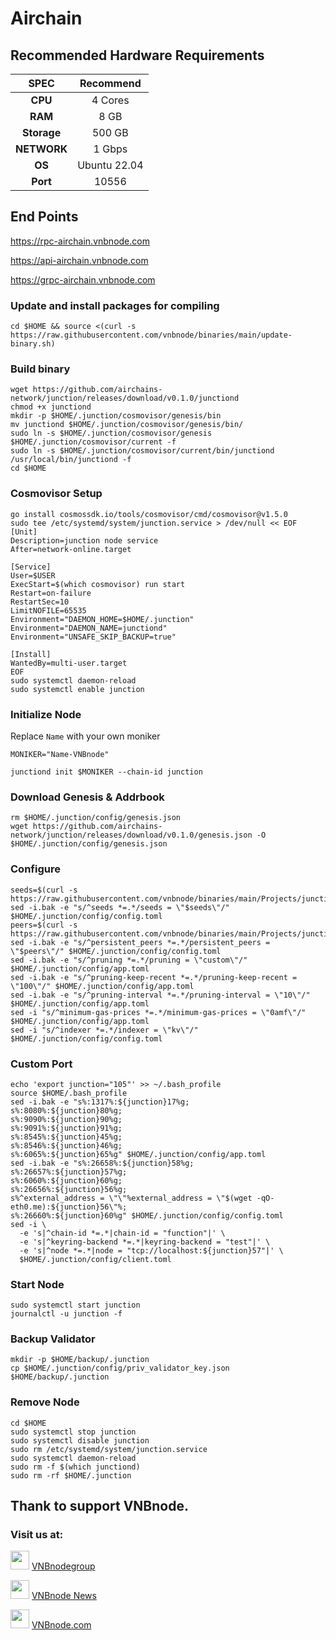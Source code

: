 # Airchain
## Recommended Hardware Requirements

|   SPEC      |       Recommend          |
| :---------: | :-----------------------:|
|   **CPU**   |        4 Cores           |
|   **RAM**   |        8 GB              |
| **Storage** |        500 GB            |
| **NETWORK** |        1 Gbps            |
|   **OS**    |        Ubuntu 22.04      |
|   **Port**  |        10556             | 

## End Points

https://rpc-airchain.vnbnode.com

https://api-airchain.vnbnode.com

https://grpc-airchain.vnbnode.com

### Update and install packages for compiling
```
cd $HOME && source <(curl -s https://raw.githubusercontent.com/vnbnode/binaries/main/update-binary.sh)
```

### Build binary
```
wget https://github.com/airchains-network/junction/releases/download/v0.1.0/junctiond
chmod +x junctiond
mkdir -p $HOME/.junction/cosmovisor/genesis/bin
mv junctiond $HOME/.junction/cosmovisor/genesis/bin/
sudo ln -s $HOME/.junction/cosmovisor/genesis $HOME/.junction/cosmovisor/current -f
sudo ln -s $HOME/.junction/cosmovisor/current/bin/junctiond /usr/local/bin/junctiond -f
cd $HOME
```

### Cosmovisor Setup
```
go install cosmossdk.io/tools/cosmovisor/cmd/cosmovisor@v1.5.0
sudo tee /etc/systemd/system/junction.service > /dev/null << EOF
[Unit]
Description=junction node service
After=network-online.target
 
[Service]
User=$USER
ExecStart=$(which cosmovisor) run start
Restart=on-failure
RestartSec=10
LimitNOFILE=65535
Environment="DAEMON_HOME=$HOME/.junction"
Environment="DAEMON_NAME=junctiond"
Environment="UNSAFE_SKIP_BACKUP=true"
 
[Install]
WantedBy=multi-user.target
EOF
sudo systemctl daemon-reload
sudo systemctl enable junction
```

### Initialize Node
Replace `Name` with your own moniker
```
MONIKER="Name-VNBnode"
```
```
junctiond init $MONIKER --chain-id junction
```

### Download Genesis & Addrbook
```
rm $HOME/.junction/config/genesis.json
wget https://github.com/airchains-network/junction/releases/download/v0.1.0/genesis.json -O $HOME/.junction/config/genesis.json
```

### Configure
```
seeds=$(curl -s https://raw.githubusercontent.com/vnbnode/binaries/main/Projects/junction/seeds.txt)
sed -i.bak -e "s/^seeds *=.*/seeds = \"$seeds\"/" $HOME/.junction/config/config.toml
peers=$(curl -s https://raw.githubusercontent.com/vnbnode/binaries/main/Projects/junction/peers.txt)
sed -i.bak -e "s/^persistent_peers *=.*/persistent_peers = \"$peers\"/" $HOME/.junction/config/config.toml
sed -i.bak -e "s/^pruning *=.*/pruning = \"custom\"/" $HOME/.junction/config/app.toml
sed -i.bak -e "s/^pruning-keep-recent *=.*/pruning-keep-recent = \"100\"/" $HOME/.junction/config/app.toml
sed -i.bak -e "s/^pruning-interval *=.*/pruning-interval = \"10\"/" $HOME/.junction/config/app.toml
sed -i "s/^minimum-gas-prices *=.*/minimum-gas-prices = \"0amf\"/" $HOME/.junction/config/app.toml
sed -i "s/^indexer *=.*/indexer = \"kv\"/" $HOME/.junction/config/config.toml
```

### Custom Port
```
echo 'export junction="105"' >> ~/.bash_profile
source $HOME/.bash_profile
sed -i.bak -e "s%:1317%:${junction}17%g;
s%:8080%:${junction}80%g;
s%:9090%:${junction}90%g;
s%:9091%:${junction}91%g;
s%:8545%:${junction}45%g;
s%:8546%:${junction}46%g;
s%:6065%:${junction}65%g" $HOME/.junction/config/app.toml
sed -i.bak -e "s%:26658%:${junction}58%g;
s%:26657%:${junction}57%g;
s%:6060%:${junction}60%g;
s%:26656%:${junction}56%g;
s%^external_address = \"\"%external_address = \"$(wget -qO- eth0.me):${junction}56\"%;
s%:26660%:${junction}60%g" $HOME/.junction/config/config.toml
sed -i \
  -e 's|^chain-id *=.*|chain-id = "function"|' \
  -e 's|^keyring-backend *=.*|keyring-backend = "test"|' \
  -e 's|^node *=.*|node = "tcp://localhost:${junction}57"|' \
  $HOME/.junction/config/client.toml
```

### Start Node
```
sudo systemctl start junction
journalctl -u junction -f
```

### Backup Validator
```
mkdir -p $HOME/backup/.junction
cp $HOME/.junction/config/priv_validator_key.json $HOME/backup/.junction
```

### Remove Node
```
cd $HOME
sudo systemctl stop junction
sudo systemctl disable junction
sudo rm /etc/systemd/system/junction.service
sudo systemctl daemon-reload
sudo rm -f $(which junctiond)
sudo rm -rf $HOME/.junction
```

## Thank to support VNBnode.
### Visit us at:

<img src="https://user-images.githubusercontent.com/50621007/183283867-56b4d69f-bc6e-4939-b00a-72aa019d1aea.png" width="30"/> <a href="https://t.me/VNBnodegroup" target="_blank">VNBnodegroup</a>

<img src="https://user-images.githubusercontent.com/50621007/183283867-56b4d69f-bc6e-4939-b00a-72aa019d1aea.png" width="30"/> <a href="https://t.me/Vnbnode" target="_blank">VNBnode News</a>

<img src="https://github.com/vnbnode/binaries/blob/main/Logo/VNBnode.jpg" width="30"/> <a href="https://VNBnode.com" target="_blank">VNBnode.com</a>
